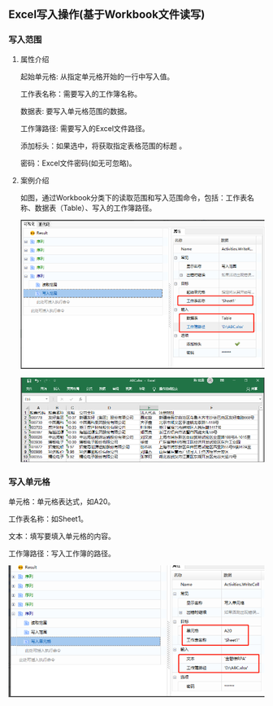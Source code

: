 ## Excel写入操作(基于Workbook文件读写)

### 写入范围<span id ="写入范围"></span>

1. 属性介绍

   起始单元格: 从指定单元格开始的一行中写入值。

   工作表名称：需要写入的工作簿名称。

   数据表: 要写入单元格范围的数据。

   工作簿路径: 需要写入的Excel文件路径。

   添加标头：如果选中，将获取指定表格范围的标题  。

   密码：Excel文件密码(如无可忽略)。

2. 案例介绍

   如图，通过Workbook分类下的读取范围和写入范围命令，包括：工作表名称、数据表（Table）、写入的工作簿路径。

   ![image-20220509163212423](Workbookwrite.assets/image-20220509163212423.png)

   ![image-20220509163224850](Workbookwrite.assets/image-20220509163224850.png)

### 写入单元格<span id ="写入单元格"></span>

单元格：单元格表达式，如A20。

工作表名称：如Sheet1。

文本：填写要填入单元格的内容。

工作簿路径：写入工作簿的路径。

![image-20220509163306753](Workbookwrite.assets/image-20220509163306753.png)